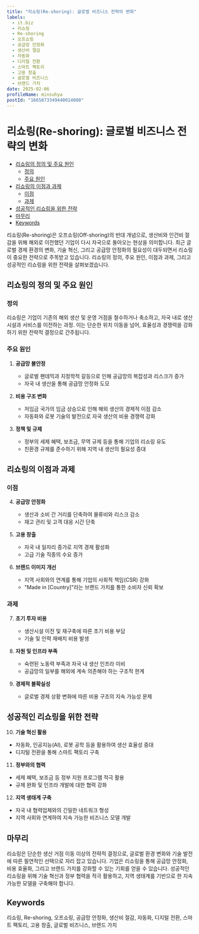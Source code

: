 ```yaml
---
title: "리쇼링(Re-shoring): 글로벌 비즈니스 전략의 변화"
labels:
  - it.biz
  - 리쇼링
  - Re-shoring
  - 오프쇼링
  - 공급망 안정화
  - 생산비 절감
  - 자동화
  - 디지털 전환
  - 스마트 팩토리
  - 고용 창출
  - 글로벌 비즈니스
  - 브랜드 가치
date: 2025-02-06
profileName: minsuhya
postId: "1665873349440014080"
---
```


# 리쇼링(Re-shoring): 글로벌 비즈니스 전략의 변화

<!-- mtoc-start -->

- [리쇼링의 정의 및 주요 원인](#리쇼링의-정의-및-주요-원인)
  - [정의](#정의)
  - [주요 원인](#주요-원인)
- [리쇼링의 이점과 과제](#리쇼링의-이점과-과제)
  - [이점](#이점)
  - [과제](#과제)
- [성공적인 리쇼링을 위한 전략](#성공적인-리쇼링을-위한-전략)
- [마무리](#마무리)
- [Keywords](#keywords)

<!-- mtoc-end -->

리쇼링(Re-shoring)은 오프쇼링(Off-shoring)의 반대 개념으로, 생산비와 인건비 절감을 위해 해외로 이전했던 기업이 다시 자국으로 돌아오는 현상을 의미합니다. 최근 글로벌 경제 환경의 변화, 기술 혁신, 그리고 공급망 안정화의 필요성이 대두되면서 리쇼링이 중요한 전략으로 주목받고 있습니다. 리쇼링의 정의, 주요 원인, 이점과 과제, 그리고 성공적인 리쇼링을 위한 전략을 살펴보겠습니다.

## 리쇼링의 정의 및 주요 원인

### 정의

리쇼링은 기업이 기존의 해외 생산 및 운영 거점을 철수하거나 축소하고, 자국 내로 생산시설과 서비스를 이전하는 과정. 이는 단순한 위치 이동을 넘어, 효율성과 경쟁력을 강화하기 위한 전략적 결정으로 간주됩니다.

### 주요 원인

1. **공급망 불안정**

   - 글로벌 팬데믹과 지정학적 갈등으로 인해 공급망의 복잡성과 리스크가 증가
   - 자국 내 생산을 통해 공급망 안정화 도모

2. **비용 구조 변화**

   - 저임금 국가의 임금 상승으로 인해 해외 생산의 경제적 이점 감소
   - 자동화와 로봇 기술의 발전으로 자국 생산의 비용 경쟁력 강화

3. **정책 및 규제**
   - 정부의 세제 혜택, 보조금, 무역 규제 등을 통해 기업의 리쇼링 유도
   - 친환경 규제를 준수하기 위해 지역 내 생산의 필요성 증대

## 리쇼링의 이점과 과제

### 이점

4. **공급망 안정화**

   - 생산과 소비 간 거리를 단축하여 물류비와 리스크 감소
   - 재고 관리 및 고객 대응 시간 단축

5. **고용 창출**

   - 자국 내 일자리 증가로 지역 경제 활성화
   - 고급 기술 직종의 수요 증가

6. **브랜드 이미지 개선**
   - 지역 사회와의 연계를 통해 기업의 사회적 책임(CSR) 강화
   - "Made in [Country]"라는 브랜드 가치를 통한 소비자 신뢰 확보

### 과제

7. **초기 투자 비용**

   - 생산시설 이전 및 재구축에 따른 초기 비용 부담
   - 기술 및 인력 재배치 비용 발생

8. **자원 및 인프라 부족**

   - 숙련된 노동력 부족과 자국 내 생산 인프라 미비
   - 공급망의 일부를 해외에 계속 의존해야 하는 구조적 한계

9. **경제적 불확실성**
   - 글로벌 경제 상황 변화에 따른 비용 구조의 지속 가능성 문제

## 성공적인 리쇼링을 위한 전략

10. **기술 혁신 활용**

   - 자동화, 인공지능(AI), 로봇 공학 등을 활용하여 생산 효율성 증대
   - 디지털 전환을 통해 스마트 팩토리 구축

11. **정부와의 협력**

   - 세제 혜택, 보조금 등 정부 지원 프로그램 적극 활용
   - 규제 완화 및 인프라 개발에 대한 협력 강화

12. **지역 생태계 구축**
   - 자국 내 협력업체와의 긴밀한 네트워크 형성
   - 지역 사회와 연계하여 지속 가능한 비즈니스 모델 개발

## 마무리

리쇼링은 단순한 생산 거점 이동 이상의 전략적 결정으로, 글로벌 환경 변화와 기술 발전에 따른 필연적인 선택으로 자리 잡고 있습니다. 기업은 리쇼링을 통해 공급망 안정화, 비용 효율화, 그리고 브랜드 가치를 강화할 수 있는 기회를 얻을 수 있습니다. 성공적인 리쇼링을 위해 기술 혁신과 정부 협력을 적극 활용하고, 지역 생태계를 기반으로 한 지속 가능한 모델을 구축해야 합니다.

## Keywords

리쇼링, Re-shoring, 오프쇼링, 공급망 안정화, 생산비 절감, 자동화, 디지털 전환, 스마트 팩토리, 고용 창출, 글로벌 비즈니스, 브랜드 가치